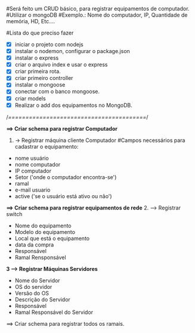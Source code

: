 #Será feito um CRUD básico, para registrar equipamentos de computador.
#Utilizar o mongoDB
#Exemplo.: Nome do computador, IP, Quantidade de memória, HD, Etc....



#Lista do que preciso fazer
- [x] iniciar o projeto com nodejs
- [x] instalar o nodemon, configurar o package.json
- [x] instalar o express
- [x] criar o arquivo index e usar o express
- [x] criar primeira rota.
- [x] criar primeiro controller
- [x] instalar o mongoose
- [x] conectar com o banco mongoose.
- [x] criar models
- [x] Realizar o add dos equipamentos no MongoDB.

/*========================================*/

**==> Criar schema para registrar Computador**
1. -> Registrar máquina cliente Computador
#Campos necessários para cadastrar o equipamento:
* nome usuário
* nome computador
* IP computador
* Setor ('onde o computador encontra-se')
* ramal
* e-mail usuario
* active ('se o usuário está ativo ou não')

**==> Criar schema para registrar equipamentos de rede**
2. --> Registrar switch
* Nome do equipamento
* Modelo do equipamento
* Local que está o equipamento
* data da compra
* Responsável
* Ramal Rensponsável

**3 --> Registrar Máquinas Servidores**
* Nome do Servidor
* OS do servidor
* Versão do OS
* Descrição do Servidor
* Responsável
* Ramal Responsável do Servidor

==> Criar schema para registrar todos os ramais.